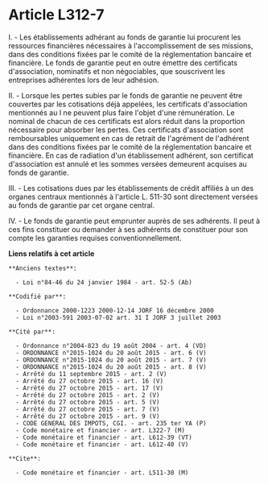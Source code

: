 # Article L312-7

I. - Les établissements adhérant au fonds de garantie lui procurent les ressources financières nécessaires à
l'accomplissement de ses missions, dans des conditions fixées par le comité de la réglementation bancaire et financière. Le
fonds de garantie peut en outre émettre des certificats d'association, nominatifs et non négociables, que souscrivent les
entreprises adhérentes lors de leur adhésion.

II. - Lorsque les pertes subies par le fonds de garantie ne peuvent être couvertes par les cotisations déjà appelées, les
certificats d'association mentionnés au I ne peuvent plus faire l'objet d'une rémunération. Le nominal de chacun de ces
certificats est alors réduit dans la proportion nécessaire pour absorber les pertes. Ces certificats d'association sont
remboursables uniquement en cas de retrait de l'agrément de l'adhérent dans des conditions fixées par le comité de la
réglementation bancaire et financière. En cas de radiation d'un établissement adhérent, son certificat d'association est
annulé et les sommes versées demeurent acquises au fonds de garantie.

III. - Les cotisations dues par les établissements de crédit affiliés à un des organes centraux mentionnés à l'article L.
511-30 sont directement versées au fonds de garantie par cet organe central.

IV. - Le fonds de garantie peut emprunter auprès de ses adhérents. Il peut à ces fins constituer ou demander à ses adhérents
de constituer pour son compte les garanties requises conventionnellement.

**Liens relatifs à cet article**

	**Anciens textes**:

	  - Loi n°84-46 du 24 janvier 1984 - art. 52-5 (Ab)

	**Codifié par**:

	  - Ordonnance 2000-1223 2000-12-14 JORF 16 décembre 2000
	  - Loi n°2003-591 2003-07-02 art. 31 I JORF 3 juillet 2003

	**Cité par**:

	  - Ordonnance n°2004-823 du 19 août 2004 - art. 4 (VD)
	  - ORDONNANCE n°2015-1024 du 20 août 2015 - art. 6 (V)
	  - ORDONNANCE n°2015-1024 du 20 août 2015 - art. 7 (V)
	  - ORDONNANCE n°2015-1024 du 20 août 2015 - art. 8 (V)
	  - Arrêté du 11 septembre 2015 - art. 2 (V)
	  - Arrêté du 27 octobre 2015 - art. 16 (V)
	  - Arrêté du 27 octobre 2015 - art. 17 (V)
	  - Arrêté du 27 octobre 2015 - art. 2 (V)
	  - Arrêté du 27 octobre 2015 - art. 5 (V)
	  - Arrêté du 27 octobre 2015 - art. 7 (V)
	  - Arrêté du 27 octobre 2015 - art. 9 (V)
	  - CODE GENERAL DES IMPOTS, CGI. - art. 235 ter YA (P)
	  - Code monétaire et financier - art. L322-7 (M)
	  - Code monétaire et financier - art. L612-39 (VT)
	  - Code monétaire et financier - art. L612-40 (V)

	**Cite**:

	  - Code monétaire et financier - art. L511-30 (M)
